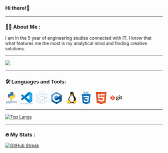 ### Hi there!👋
---

### :woman_technologist: About Me :

I am in the 5 year of engineering studies connected with IT.
I know that what features me the most is my analytical mind and finding
creative solutions.

---

![](https://komarev.com/ghpvc/?username=kkalicka)

---

### :hammer_and_wrench: Languages and Tools: 

<div>
  <img src="https://github.com/devicons/devicon/blob/master/icons/python/python-original-wordmark.svg"  title="Python" alt="python" width="40" height="40"/>&nbsp;
   <img src="https://github.com/devicons/devicon/blob/master/icons/vscode/vscode-original-wordmark.svg"  title="VS code" alt="vscode" width="40" height="40"/>&nbsp;
  <img src="https://github.com/devicons/devicon/blob/master/icons/cplusplus/cplusplus-line.svg"  title="C++" alt="cpp" width="40" height="40"/>&nbsp;
   <img src="https://github.com/devicons/devicon/blob/master/icons/c/c-original.svg"  title="C" alt="c" width="40" height="40"/>&nbsp;
   <img src="https://github.com/devicons/devicon/blob/master/icons/linux/linux-original.svg"  title="Linux" alt="linux" width="40" height="40"/>&nbsp;
  <img src="https://github.com/devicons/devicon/blob/master/icons/css3/css3-plain-wordmark.svg"  title="CSS3" alt="CSS" width="40" height="40"/>&nbsp;
  <img src="https://github.com/devicons/devicon/blob/master/icons/html5/html5-original.svg" title="HTML5" alt="HTML" width="40" height="40"/>&nbsp;
  <img src="https://github.com/devicons/devicon/blob/master/icons/git/git-original-wordmark.svg" title="Git" **alt="Git" width="40" height="40"/>
</div>

---

[![Top Langs](https://github-readme-stats.vercel.app/api/top-langs/?username=kkalicka&layout=compact&theme=vision-friendly-dark)](https://github.com/anuraghazra/github-readme-stats)

---
### :fire: My Stats :

[![GitHub Streak](http://github-readme-streak-stats.herokuapp.com?user=kkalicka&theme=dark&background=000000)](https://git.io/streak-stats)
